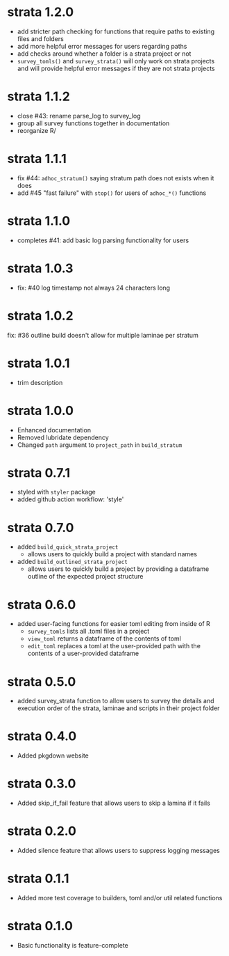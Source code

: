 # strata 1.2.0

- add stricter path checking for functions that require paths to existing
files and folders
- add more helpful error messages for users regarding paths
- add checks around whether a folder is a strata project or not
- `survey_tomls()` and `survey_strata()` will only work on strata projects
and will provide helpful error messages if they are not strata projects

# strata 1.1.2

- close #43: rename parse_log to survey_log
- group all survey functions together in documentation
- reorganize R/

# strata 1.1.1

- fix #44: `adhoc_stratum()` saying stratum path does not exists when it does
- add #45 "fast failure" with `stop()` for users of `adhoc_*()` functions

# strata 1.1.0

- completes #41: add basic log parsing functionality for users

# strata 1.0.3

- fix: #40 log timestamp not always 24 characters long

# strata 1.0.2

fix: #36 outline build doesn't allow for multiple laminae per stratum

# strata 1.0.1

- trim description

# strata 1.0.0

- Enhanced documentation
- Removed lubridate dependency
- Changed `path` argument to `project_path` in `build_stratum`

# strata 0.7.1

- styled with `styler` package
- added github action workflow: 'style'

# strata 0.7.0

- added `build_quick_strata_project` 
  - allows users to quickly build a project with standard names
- added `build_outlined_strata_project` 
  - allows users to quickly build a project by providing a dataframe
  outline of the expected project structure

# strata 0.6.0

- added user-facing functions for easier toml editing from inside of R
  - `survey_tomls` lists all .toml files in a project
  - `view_toml` returns a dataframe of the contents of toml
  - `edit_toml` replaces a toml at the user-provided path with the contents of a
  user-provided dataframe

# strata 0.5.0

- added survey_strata function to allow users to survey the details and 
execution order of the strata, laminae and scripts in their project folder

# strata 0.4.0

* Added pkgdown website 

# strata 0.3.0

* Added skip_if_fail feature that allows users to skip a lamina if it fails
# strata 0.2.0

* Added silence feature that allows users to suppress logging messages

# strata 0.1.1

* Added more test coverage to builders, toml and/or util related functions

# strata 0.1.0

* Basic functionality is feature-complete

